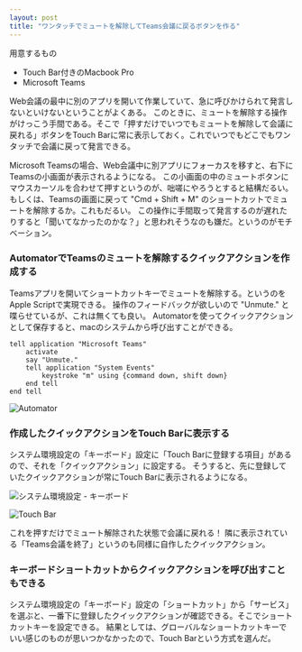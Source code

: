 ```yaml
---
layout: post
title: "ワンタッチでミュートを解除してTeams会議に戻るボタンを作る"
---
```


用意するもの

* Touch Bar付きのMacbook Pro
* Microsoft Teams

Web会議の最中に別のアプリを開いて作業していて、急に呼びかけられて発言しないといけないということがよくある。
このときに、ミュートを解除する操作がけっこう手間である。そこで「押すだけでいつでもミュートを解除して会議に戻れる」ボタンをTouch Barに常に表示しておく。これでいつでもどこでもワンタッチで会議に戻って発言できる。

Microsoft Teamsの場合、Web会議中に別アプリにフォーカスを移すと、右下にTeamsの小画面が表示されるようになる。
この小画面の中のミュートボタンにマウスカーソルを合わせて押すというのが、咄嗟にやろうとすると結構だるい。
もしくは、Teamsの画面に戻って "Cmd + Shift + M" のショートカットでミュートを解除するか。これもだるい。
この操作に手間取って発言するのが遅れたりすると「聞いてなかったのかな？」と思われそうなのも嫌だ。というのがモチベーション。

### AutomatorでTeamsのミュートを解除するクイックアクションを作成する

Teamsアプリを開いてショートカットキーでミュートを解除する。というのをApple Scriptで実現できる。
操作のフィードバックが欲しいので "Unmute." と喋らせているが、これは無くても良い。
Automatorを使ってクイックアクションとして保存すると、macのシステムから呼び出すことができる。

```
tell application "Microsoft Teams"
	activate
	say "Unmute."
	tell application "System Events"
		keystroke "m" using {command down, shift down}
	end tell
end tell
```

![Automator](https://res.cloudinary.com/owky/9EDA35FD-DEAF-45FE-B4BE-207A5298CAC8_k1sm6a.jpg)

### 作成したクイックアクションをTouch Barに表示する

システム環境設定の「キーボード」設定に「Touch Barに登録する項目」があるので、それを「クイックアクション」に設定する。
そうすると、先に登録していたクイックアクションが常にTouch Barに表示されるようになる。

![システム環境設定 - キーボード](https://res.cloudinary.com/owky/1685D168-537E-42E7-9242-9E238648F0E7_in0qw2.jpg)

![Touch Bar](https://res.cloudinary.com/owky/80C1B587-CB58-46A3-838A-12EAC53B89C4_f5sksc.jpg)

これを押すだけでミュート解除された状態で会議に戻れる！
隣に表示されている「Teams会議を終了」というのも同様に自作したクイックアクション。

### キーボードショートカットからクイックアクションを呼び出すこともできる

システム環境設定の「キーボード」設定の「ショートカット」から「サービス」を選ぶと、一番下に登録したクイックアクションが確認できる。そこでショートカットキーを設定できる。
結果としては、グローバルなショートカットキーでいい感じのものが思いつかなかったので、Touch Barという方式を選んだ。